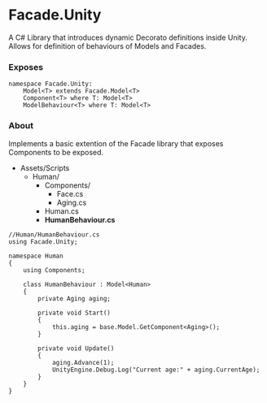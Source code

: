 # Facade.Unity
A C# Library that introduces dynamic Decorato definitions inside Unity.  
Allows for definition of behaviours of Models and Facades.

### Exposes
```
namespace Facade.Unity:
    Model<T> extends Facade.Model<T>
    Component<T> where T: Model<T>
    ModelBehaviour<T> where T: Model<T>
```

### About
Implements a basic extention of the Facade library that exposes Components to be exposed.

- Assets/Scripts
  - Human/ 
    - Components/
      - Face.cs
      - Aging.cs
    - Human.cs
    - **HumanBehaviour.cs**

```
//Human/HumanBehaviour.cs
using Facade.Unity;

namespace Human
{
    using Components;

    class HumanBehaviour : Model<Human>
    {
        private Aging aging;

        private void Start()
        {
            this.aging = base.Model.GetComponent<Aging>();
        }

        private void Update()
        {
            aging.Advance(1);
            UnityEngine.Debug.Log("Current age:" + aging.CurrentAge);
        }
    }
}
```